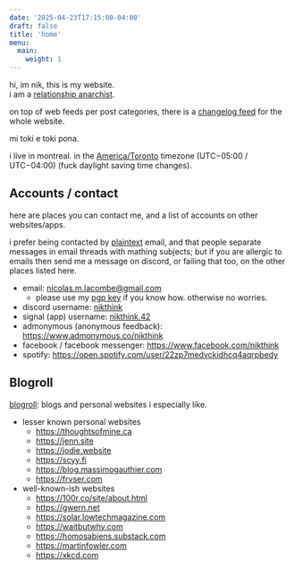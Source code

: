 ```yaml
---
date: '2025-04-23T17:15:00-04:00'
draft: false
title: 'home'
menu:
  main:
    weight: 1
---
```


hi, im nik, this is my website.  
i am a [relationship anarchist](https://theanarchistlibrary.org/library/andie-nordgren-the-short-instructional-manifesto-for-relationship-anarchy).

on top of web feeds per post categories,
there is a [changelog feed](/changelog.rss) for the whole website.

mi toki e toki pona.

<!-- more -->

i live in montreal. in the [America/Toronto](https://en.wikipedia.org/wiki/Eastern_Time_Zone)
timezone (UTC−05:00 / UTC−04:00) (fuck daylight saving time changes).

## Accounts / contact
here are places you can contact me, and a list of accounts on other websites/apps.

i prefer being contacted by [plaintext](https://useplaintext.email/) email,
and that people separate messages in email threads with mathing subjects;
but if you are allergic to emails then send me a message on discord,
or failing that too, on the other places listed here.

- email: <nicolas.m.lacombe@gmail.com>
    - please use my [pgp key](/pgp-key.html) if you know how.
      otherwise no worries.
- discord username: [nikthink](https://discordapp.com/users/866092094015668235)
- signal (app) username: [nikthink.42](https://signal.me/#eu/mfx3Xdh38_4cB8Ic60U1thc3kASzgh8K5ppdUUUX591rYJiBxFRKCar1lX8JBb_R)
- admonymous (anonymous feedback): https://www.admonymous.co/nikthink
- facebook / facebook messenger: https://www.facebook.com/nikthink
- spotify: https://open.spotify.com/user/22zp7medvckidhcq4aqrpbedy

## Blogroll
[blogroll](https://en.wikipedia.org/wiki/Blogroll): blogs and personal websites i especially like.

- lesser known personal websites
    - <https://thoughtsofmine.ca>
    - <https://jenn.site>
    - <https://jodie.website>
    - <https://scyy.fi>
    - <https://blog.massimogauthier.com>
    - <https://frvser.com>
- well-known-ish websites
    - <https://100r.co/site/about.html>
    - <https://gwern.net>
    - <https://solar.lowtechmagazine.com>
    - <https://waitbutwhy.com>
    - <https://homosabiens.substack.com>
    - <https://martinfowler.com>
    - <https://xkcd.com>
